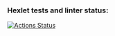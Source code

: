 ### Hexlet tests and linter status:
[![Actions Status](https://github.com/kirillnikonenkov2/php-project-45/workflows/hexlet-check/badge.svg)](https://github.com/kirillnikonenkov2/php-project-45/actions)